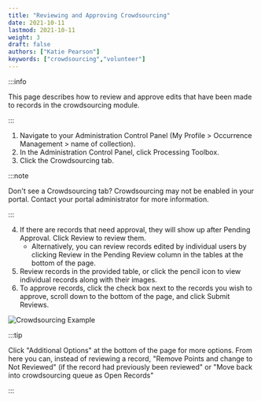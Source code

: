 ```yaml
---
title: "Reviewing and Approving Crowdsourcing"
date: 2021-10-11
lastmod: 2021-10-11
weight: 3
draft: false
authors: ["Katie Pearson"]
keywords: ["crowdsourcing","volunteer"]
---
```


:::info

This page describes how to review and approve edits that have been made to records in the crowdsourcing module.

:::

1. Navigate to your Administration Control Panel (My Profile > Occurrence Management > name of collection).
2. In the Administration Control Panel, click Processing Toolbox.
3. Click the Crowdsourcing tab.

:::note

Don't see a Crowdsourcing tab? Crowdsourcing may not be enabled in your portal. Contact your portal administrator for more information.

:::

4. If there are records that need approval, they will show up after Pending Approval. Click Review to review them.
      * Alternatively, you can review records edited by individual users by clicking Review in the Pending Review column in the tables at the bottom of the page.
5. Review records in the provided table, or click the pencil icon to view individual records along with their images.
6. To approve records, click the check box next to the records you wish to approve, scroll down to the bottom of the page, and click Submit Reviews.

![Crowdsourcing Example](/img/crowdsourceexample.PNG)

:::tip

Click "Additional Options" at the bottom of the page for more options. From here you can, instead of reviewing a record, "Remove Points and change to Not Reviewed" (if the record had previously been reviewed" or "Move back into crowdsourcing queue as Open Records"

:::
